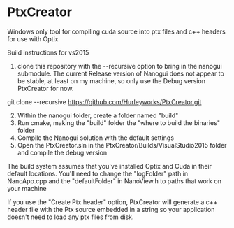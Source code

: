 # PtxCreator

Windows only tool for compiling cuda source into ptx files and c++ headers for use with Optix

Build instructions for vs2015

1. clone this repository with the --recursive option to bring in the nanogui submodule. The current Release version of Nanogui does not appear to be stable, at least on my machine, so only use the Debug version PtxCreator for now.

git clone --recursive https://github.com/Hurleyworks/PtxCreator.git

2. Within  the nanogui folder, create a folder named "build"
3. Run cmake, making the "build" folder the "where to build the binaries" folder
3. Compile the Nanogui solution with the default settings
4. Open the PtxCreator.sln in the PtxCreator/Builds/VisualStudio2015 folder and compile the debug version

The build system assumes that you've installed Optix and Cuda in their default locations.
You'll need to change the "logFolder" path in NanoApp.cpp and the "defaultFolder" in NanoView.h to paths that work on your machine

If you use the "Create Ptx header" option, PtxCreator will generate a c++ header file with the Ptx source embedded in a string so your application doesn't need to load any ptx files from disk.
